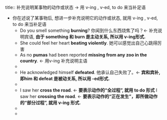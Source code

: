 title:: 补充说明某事物的动作或状态 -> 用 v-ing , v-ed, to do 来当补足语

- 你在述说了某事物后, 想进一步补充说明它的动作或状态, 就用 v-ing , v-ed, to do 来当补足语
	- Do you smell something **burning**? 你闻到什么东西烧焦了吗？<- 补充说明宾语,  **由于 something 和 burn 是主动关系, 所以用 v-ing形式.**
	- She could feel her heart **beating violently**. 她可以感觉出自己心跳得厉害
	- As no **pumas** had been reported **missing from any zoo in the country**. <- 用v-ing 补充说明主语
	-
	- He acknowledged himself **defeated**. 他承认自己失败了。<- **宾和宾补, 即him 和 defeat 是被动关系, 所以用 -ed形式.**
	-
	- I saw her **cross the road**. <- **要表示动作的“全过程”, 就用 to do 形式**
	  I saw her **crossing the road**. <- **要表示动作的“正在发生”，即所做动作的“部分过程”, 就用 v-ing 形式.**
	-
	-